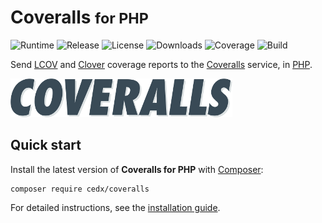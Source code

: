 # Coveralls <small>for PHP</small>
![Runtime](https://img.shields.io/packagist/php-v/cedx/coveralls.svg) ![Release](https://img.shields.io/packagist/v/cedx/coveralls.svg) ![License](https://img.shields.io/packagist/l/cedx/coveralls.svg) ![Downloads](https://img.shields.io/packagist/dt/cedx/coveralls.svg) ![Coverage](https://coveralls.io/repos/github/cedx/coveralls.php/badge.svg) ![Build](https://github.com/cedx/coveralls.php/workflows/build/badge.svg)

Send [LCOV](http://ltp.sourceforge.net/coverage/lcov.php) and [Clover](https://www.atlassian.com/software/clover) coverage reports to the [Coveralls](https://coveralls.io) service, in [PHP](https://www.php.net).

![Coveralls](img/coveralls.png)

## Quick start
Install the latest version of **Coveralls for PHP** with [Composer](https://getcomposer.org):

```shell
composer require cedx/coveralls
```

For detailed instructions, see the [installation guide](installation.md).
